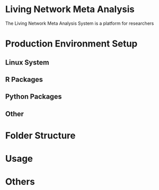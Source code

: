 # Living Network Meta Analysis

The Living Network Meta Analysis System is a platform for researchers 

# Production Environment Setup

## Linux System

## R Packages

## Python Packages

## Other

# Folder Structure

# Usage

# Others
